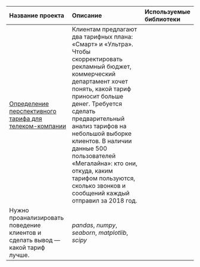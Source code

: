 | Название проекта | Описание | Используемые библиотеки | 
| :---------------------- | :---------------------- | :---------------------- |
| [Определение перспективного тарифа для телеком-компании](https://github.com/novad25/yandex_practikum_projects/blob/main/4.%20Статистический%20анализ%20данных/3_telecom.ipynb) | Клиентам предлагают два тарифных плана: «Смарт» и «Ультра». Чтобы скорректировать рекламный бюджет, коммерческий департамент хочет понять, какой тариф приносит больше денег. Требуется сделать предварительный анализ тарифов на небольшой выборке клиентов. В наличии данные 500 пользователей «Мегалайна»: кто они, откуда, каким тарифом пользуются, сколько звонков и сообщений каждый отправил за 2018 год.
Нужно проанализировать поведение клиентов и сделать вывод — какой тариф лучше.| *pandas*, *numpy*, *seaborn*, *matplotlib*, *scipy* |

